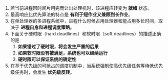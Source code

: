<!--
 * @Description:
 * @Author: Hongyang_Yang
 * @Date: 2020-09-25 10:24:46
 * @LastEditors: Hongyang_Yang
 * @LastEditTime: 2020-09-28 15:16:01
-->

1. 若当前进程因时间片用完而让出处理机时，该进程应转变为 **就绪** 状态。
2. 最高响应比优先算法的特点是 **有利于短作业又兼顾到长作业**。
3. 在单处理器的多进程系统中，进程什么时候占用处理器和能占用多长时间，取决于 **进程自身和进程调度策略**。
4. 下面关于硬时限（hard deadlines）和软时限（soft deadlines）的描述正确的是 
   1. **如果错过了硬时限，将会发生严重的后果**
   2. **如果软时限没有被满足，系统也可以继续运行**
   3. **硬时限可以保证系统的确定性**
5. 在基于优先级的可抢占的调度机制中，当系统强制使高优先级任务等待低优先级任务时，会发生 **优先级反转**。


